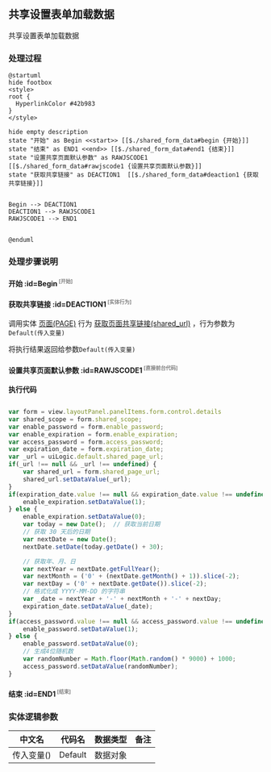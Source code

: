 ## 共享设置表单加载数据 <!-- {docsify-ignore-all} -->

   共享设置表单加载数据

### 处理过程

```plantuml
@startuml
hide footbox
<style>
root {
  HyperlinkColor #42b983
}
</style>

hide empty description
state "开始" as Begin <<start>> [[$./shared_form_data#begin {开始}]]
state "结束" as END1 <<end>> [[$./shared_form_data#end1 {结束}]]
state "设置共享页面默认参数" as RAWJSCODE1  [[$./shared_form_data#rawjscode1 {设置共享页面默认参数}]]
state "获取共享链接" as DEACTION1  [[$./shared_form_data#deaction1 {获取共享链接}]]


Begin --> DEACTION1
DEACTION1 --> RAWJSCODE1
RAWJSCODE1 --> END1


@enduml
```


### 处理步骤说明

#### 开始 :id=Begin<sup class="footnote-symbol"> <font color=gray size=1>[开始]</font></sup>




#### 获取共享链接 :id=DEACTION1<sup class="footnote-symbol"> <font color=gray size=1>[实体行为]</font></sup>



调用实体 [页面(PAGE)](module/Wiki/article_page.md) 行为 [获取页面共享链接(shared_url)](module/Wiki/article_page#行为) ，行为参数为`Default(传入变量)`

将执行结果返回给参数`Default(传入变量)`

#### 设置共享页面默认参数 :id=RAWJSCODE1<sup class="footnote-symbol"> <font color=gray size=1>[直接前台代码]</font></sup>



<p class="panel-title"><b>执行代码</b></p>

```javascript

var form = view.layoutPanel.panelItems.form.control.details
var shared_scope = form.shared_scope;
var enable_password = form.enable_password;
var enable_expiration = form.enable_expiration;
var access_password = form.access_password;
var expiration_date = form.expiration_date;
var _url = uiLogic.default.shared_page_url;
if(_url !== null && _url !== undefined) {
    var shared_url = form.shared_page_url;
    shared_url.setDataValue(_url);
}
if(expiration_date.value !== null && expiration_date.value !== undefined) {
    enable_expiration.setDataValue(1);
} else {
    enable_expiration.setDataValue(0);
    var today = new Date();  // 获取当前日期
    // 获取 30 天后的日期
    var nextDate = new Date();
    nextDate.setDate(today.getDate() + 30);

    // 获取年、月、日
    var nextYear = nextDate.getFullYear();
    var nextMonth = ('0' + (nextDate.getMonth() + 1)).slice(-2);
    var nextDay = ('0' + nextDate.getDate()).slice(-2);
    // 格式化成 YYYY-MM-DD 的字符串
    var _date = nextYear + '-' + nextMonth + '-' + nextDay;
    expiration_date.setDataValue(_date);
}
if(access_password.value !== null && access_password.value !== undefined) {
    enable_password.setDataValue(1);
} else {
    enable_password.setDataValue(0);
    // 生成4位随机数
    var randomNumber = Math.floor(Math.random() * 9000) + 1000;
    access_password.setDataValue(randomNumber);
}

```

#### 结束 :id=END1<sup class="footnote-symbol"> <font color=gray size=1>[结束]</font></sup>






### 实体逻辑参数

|    中文名   |    代码名    |  数据类型      |备注 |
| --------| --------| --------  | --------   |
|传入变量(<i class="fa fa-check"/></i>)|Default|数据对象||
